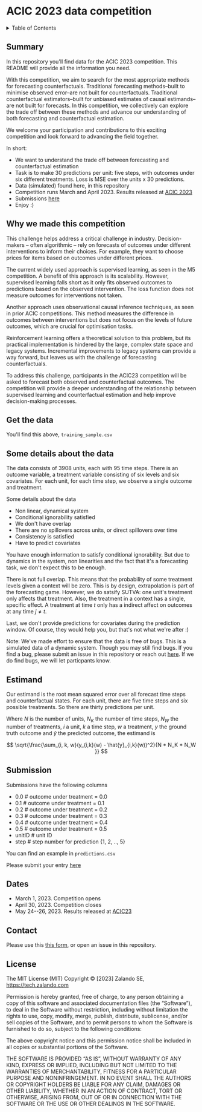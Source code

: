 # ACIC 2023 data competition

<details><summary>Table of Contents</summary><p>

* [Summary](#summary)
* [Why we made this competition](#why-we-made-this-competition)
* [Get the Data](#get-the-data)
* [Some details about the data](#some-details-about-the-data)
* [Estimand](#estimand)
* [Submission](#submission)
* [Dates](#dates)
* [Contact](#contact)
* [License](#license)
</p></details><p></p>

## Summary

In this repository you'll find data for the ACIC 2023 competition. This README
will provide all the information you need.

With this competition, we aim to search for the most appropriate methods for
forecasting counterfactuals. Traditional forecasting methods–built to minimise
observed error–are not built for counterfactuals. Traditional counterfactual
estimators–built for unbiased estimates of causal estimands–are not built for
forecasts. In this competition, we collectively can explore the trade off
between these methods and advance our understanding of both forecasting and
counterfactual estimation.

We welcome your participation and contributions to this exciting competition
and look forward to advancing the field together.  

In short:

- We want to understand the trade off between forecasting and counterfactual
  estimation
- Task is to make 30 predictions per unit: five steps, with outcomes under six
  different treatments. Loss is MSE over the units x 30 predictions.
- Data (simulated) found here, in this repository
- Competition runs March and April 2023. Results released at [ACIC
  2023](https://sci-info.org/annual-meeting/)
- Submissions [here](https://docs.google.com/forms/d/11RA7-n8MwBu4wSkoMXTkZ5XLvslOOHnvqnEXPCNgEjk/edit#settings)
- Enjoy :)

## Why we made this competition

This challenge helps address a critical challenge in industry.
Decision-makers – often algorithmic – rely on forecasts of outcomes under
different interventions to inform their choices.  For example, they want to
choose prices for items based on outcomes under different prices.

The current widely used approach is supervised learning, as seen in the M5
competition. A benefit of this approach is its scalability. However,
supervised learning falls short as it only fits observed outcomes to
predictions based on the observed intervention. The loss function does not
measure outcomes for interventions not taken.

Another approach uses observational causal inference techniques, as seen in
prior ACIC competitions. This method measures the difference in outcomes
between interventions but does not focus on the levels of future outcomes,
which are crucial for optimisation tasks.

Reinforcement learning offers a theoretical solution to this problem, but its
practical implementation is hindered by the large, complex state space and
legacy systems. Incremental improvements to legacy systems can provide a way
forward, but leaves us with the challenge of forecasting counterfactuals.

To address this challenge, participants in the ACIC23 competition will be
asked to forecast both observed and counterfactual outcomes. The competition
will provide a deeper understanding of the relationship between supervised
learning and counterfactual estimation and help improve decision-making
processes.

## Get the data

You'll find this above, `training_sample.csv`

## Some details about the data

The data consists of 3908 units, each with 95 time steps. There is an outcome
variable, a treatment variable consisting of six levels and six covariates. For
each unit, for each time step, we observe a single outcome and treatment. 

Some details about the data

- Non linear, dynamical system
- Conditional ignorability satisfied
- We don't have overlap 
- There are no spillovers across units, or direct spillovers over time
- Consistency is satisfied 
- Have to predict covariates

You have enough information to satisfy conditional ignorability. But due to
dynamics in the system, non linearities and the fact that it's a forecasting
task, we don't expect this to be enough.

There is not full overlap. This means that the probability of some treatment
levels given a context will be zero. This is by design, extrapolation is part
of the forecasting game. However, we do satsify SUTVA: one unit's treatment
only affects that treatment. Also, the treatment in a context has a single,
specific effect. A treatment at time $t$ only has a indirect affect on
outcomes at any time $j \neq t$.

Last, we don't provide predictions for covariates during the prediction
window. Of course, they would help you, but that's not what we're after :) 

Note: We've made effort to ensure that the data is free of bugs. This is a
simulated data of a dynamic system. Though you may still find bugs. If you
find a bug, please submit an issue in this repository or reach out
[here](https://forms.gle/EAgkSoqruZAS1WDT6). If we do find bugs, we will let
particpants know.

## Estimand

Our estimand is the root mean squared error over all forecast time steps and
counterfactual states. For each unit, there are five time steps and six
possible treatments. So there are thirty predictions per unit.

Where $N$ is the number of units, $N_K$ the number of time steps, $N_W$ the
number of treatments, $i$ a unit, $k$ a time step, $w$ a treatment, $y$ the
ground truth outcome and $\hat{y}$ the predicted outcome, the estimand is

```math 

    \sqrt{\frac{\sum_{i, k, w}(y_{i,k}(w) - \hat{y}_{i,k}(w))^2}{N * N_K * N_W }}

```

## Submission

Submissions have the following columns

  - 0.0      # outcome under treatment = 0.0
  - 0.1      # outcome under treatment = 0.1
  - 0.2      # outcome under treatment = 0.2
  - 0.3      # outcome under treatment = 0.3
  - 0.4      # outcome under treatment = 0.4
  - 0.5      # outcome under treatment = 0.5
  - unitID   # unit ID
  - step     # step number for prediction {1, 2, .., 5}

You can find an example in `predictions.csv`

Please submit your entry [here](https://forms.gle/sNi7d8wSUSB5zedW8)

## Dates

- March 1, 2023. Competition opens
- April 30, 2023. Competition closes
- May 24--26, 2023. Results released at [ACIC23](https://sci-info.org/annual-meeting/)

## Contact

Please use this [this
form](https://forms.gle/EAgkSoqruZAS1WDT6),
or open an issue in this repository.

## License

The MIT License (MIT) Copyright © [2023] Zalando SE, https://tech.zalando.com

Permission is hereby granted, free of charge, to any person obtaining a copy of this software and associated documentation files (the “Software”), to deal in the Software without restriction, including without limitation the rights to use, copy, modify, merge, publish, distribute, sublicense, and/or sell copies of the Software, and to permit persons to whom the Software is furnished to do so, subject to the following conditions:

The above copyright notice and this permission notice shall be included in all copies or substantial portions of the Software.

THE SOFTWARE IS PROVIDED “AS IS”, WITHOUT WARRANTY OF ANY KIND, EXPRESS OR IMPLIED, INCLUDING BUT NOT LIMITED TO THE WARRANTIES OF MERCHANTABILITY, FITNESS FOR A PARTICULAR PURPOSE AND NONINFRINGEMENT. IN NO EVENT SHALL THE AUTHORS OR COPYRIGHT HOLDERS BE LIABLE FOR ANY CLAIM, DAMAGES OR OTHER LIABILITY, WHETHER IN AN ACTION OF CONTRACT, TORT OR OTHERWISE, ARISING FROM, OUT OF OR IN CONNECTION WITH THE SOFTWARE OR THE USE OR OTHER DEALINGS IN THE SOFTWARE.
